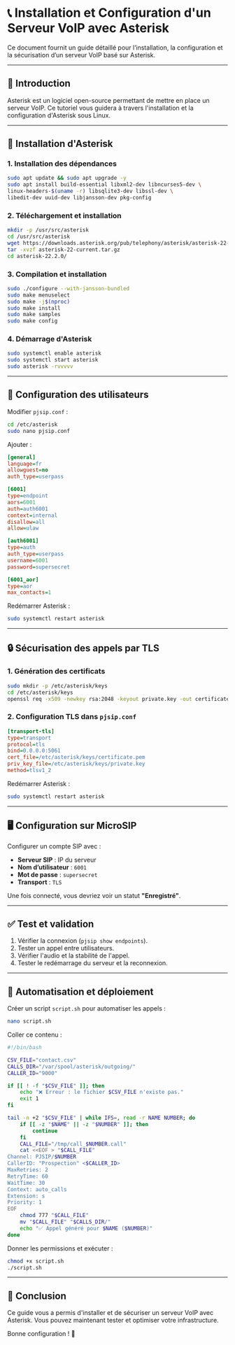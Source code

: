 # 📞 Installation et Configuration d'un Serveur VoIP avec Asterisk

Ce document fournit un guide détaillé pour l’installation, la configuration et la sécurisation d’un serveur VoIP basé sur Asterisk.

---

## 🔹 Introduction

Asterisk est un logiciel open-source permettant de mettre en place un serveur VoIP. Ce tutoriel vous guidera à travers l'installation et la configuration d'Asterisk sous Linux.

---

## 🚀 Installation d'Asterisk

### 1. Installation des dépendances
```sh
sudo apt update && sudo apt upgrade -y
sudo apt install build-essential libxml2-dev libncurses5-dev \
linux-headers-$(uname -r) libsqlite3-dev libssl-dev \
libedit-dev uuid-dev libjansson-dev pkg-config
```

### 2. Téléchargement et installation
```sh
mkdir -p /usr/src/asterisk
cd /usr/src/asterisk
wget https://downloads.asterisk.org/pub/telephony/asterisk/asterisk-22-current.tar.gz
tar -xvzf asterisk-22-current.tar.gz
cd asterisk-22.2.0/
```

### 3. Compilation et installation
```sh
sudo ./configure --with-jansson-bundled
sudo make menuselect
sudo make -j$(nproc)
sudo make install
sudo make samples
sudo make config
```

### 4. Démarrage d'Asterisk
```sh
sudo systemctl enable asterisk
sudo systemctl start asterisk
sudo asterisk -rvvvvv
```

---

## 👥 Configuration des utilisateurs

Modifier `pjsip.conf` :
```sh
cd /etc/asterisk
sudo nano pjsip.conf
```

Ajouter :
```ini
[general]
language=fr
allowguest=no
auth_type=userpass

[6001]
type=endpoint
aors=6001
auth=auth6001
context=internal
disallow=all
allow=ulaw

[auth6001]
type=auth
auth_type=userpass
username=6001
password=supersecret

[6001_aor]
type=aor
max_contacts=1
```

Redémarrer Asterisk :
```sh
sudo systemctl restart asterisk
```

---

## 🔒 Sécurisation des appels par TLS

### 1. Génération des certificats
```sh
sudo mkdir -p /etc/asterisk/keys
cd /etc/asterisk/keys
openssl req -x509 -newkey rsa:2048 -keyout private.key -out certificate.pem -days 365 -nodes -subj "/CN=asterisk"
```

### 2. Configuration TLS dans `pjsip.conf`
```ini
[transport-tls]
type=transport
protocol=tls
bind=0.0.0.0:5061
cert_file=/etc/asterisk/keys/certificate.pem
priv_key_file=/etc/asterisk/keys/private.key
method=tlsv1_2
```

Redémarrer Asterisk :
```sh
sudo systemctl restart asterisk
```

---

## 🖥️ Configuration sur MicroSIP

Configurer un compte SIP avec :
- **Serveur SIP** : IP du serveur
- **Nom d’utilisateur** : `6001`
- **Mot de passe** : `supersecret`
- **Transport** : `TLS`

Une fois connecté, vous devriez voir un statut **"Enregistré"**.

---

## ✅ Test et validation

1. Vérifier la connexion (`pjsip show endpoints`).
2. Tester un appel entre utilisateurs.
3. Vérifier l'audio et la stabilité de l'appel.
4. Tester le redémarrage du serveur et la reconnexion.

---

## 🤖 Automatisation et déploiement

Créer un script `script.sh` pour automatiser les appels :
```sh
nano script.sh
```

Coller ce contenu :
```sh
#!/bin/bash

CSV_FILE="contact.csv"
CALLS_DIR="/var/spool/asterisk/outgoing/"
CALLER_ID="9000"

if [[ ! -f "$CSV_FILE" ]]; then
    echo "❌ Erreur : le fichier $CSV_FILE n'existe pas."
    exit 1
fi

tail -n +2 "$CSV_FILE" | while IFS=, read -r NAME NUMBER; do
    if [[ -z "$NAME" || -z "$NUMBER" ]]; then
        continue
    fi
    CALL_FILE="/tmp/call_$NUMBER.call"
    cat <<EOF > "$CALL_FILE"
Channel: PJSIP/$NUMBER
CallerID: "Prospection" <$CALLER_ID>
MaxRetries: 2
RetryTime: 60
WaitTime: 30
Context: auto_calls
Extension: s
Priority: 1
EOF
    chmod 777 "$CALL_FILE"
    mv "$CALL_FILE" "$CALLS_DIR/"
    echo "✅ Appel généré pour $NAME ($NUMBER)"
done
```

Donner les permissions et exécuter :
```sh
chmod +x script.sh
./script.sh
```

---

## 📝 Conclusion

Ce guide vous a permis d'installer et de sécuriser un serveur VoIP avec Asterisk. Vous pouvez maintenant tester et optimiser votre infrastructure.

Bonne configuration ! 🚀

